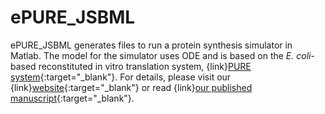# ePURE_JSBML
ePURE_JSBML generates files to run a protein synthesis simulator in Matlab. The model for the simulator uses ODE and is based on the *E. coli*-based reconstituted in vitro translation system, {link}[PURE system](http://dx.doi.org/10.1038/90802){:target="_blank"}. For details, please visit our {link}[website](https://sites.google.com/view/puresimulator){:target="_blank"} or read {link}[our published manuscript](http://dx.doi.org/10.1073/pnas.1615351114){:target="_blank"}.
